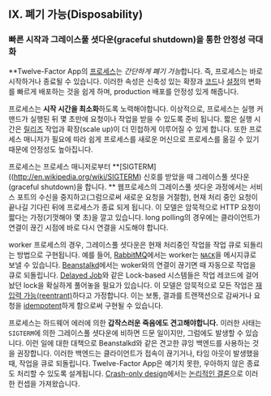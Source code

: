 ## IX. 폐기 가능(Disposability)
### 빠른 시작과 그레이스풀 셧다운(graceful shutdown)을 통한 안정성 극대화

**Twelve-Factor App의 [프로세스](./processes)는 *간단하게 폐기 가능*합니다. 즉, 프로세스는 바로 시작하거나 종료될 수 있습니다. 이러한 속성은 신축성 있는 확장과 [코드](./codebase)나 [설정](./config)의 변화를 빠르게 배포하는 것을 쉽게 하며, production 배포를 안정성 있게 해줍니다.

프로세스는 **시작 시간을 최소화**하도록 노력해야합니다. 이상적으로, 프로세스는 실행 커맨드가 실행된 뒤 몇 초만에 요청이나 작업을 받을 수 있도록 준비 됩니다. 짧은 실행 시간은 [릴리즈](./build-release-run) 작업과 확장(scale up)이 더 민첩하게 이루어질 수 있게 합니다. 또한 프로세스 매니저가 필요에 따라 쉽게 프로세스를 새로운 머신으로 프로세스를 옮길 수 있기 때문에 안정성도 높아집니다. 

프로세스는 프로세스 매니저로부터 **[SIGTERM]((http://en.wikipedia.org/wiki/SIGTERM) 신호를 받았을 때 그레이스풀 셧다운(graceful shutdown)을 합니다. ** 웹프로세스의 그레이스풀 셧다운 과정에서는 서비스 포트의 수신을 중지하고(그럼으로써 새로운 요청을 거절함), 현재 처리 중인 요청이 끝나길 기다린 뒤에 프로세스가 종료 되게 됩니다. 이 모델은 암묵적으로 HTTP 요청이 짧다는 가정(기껏해야 몇 초)을 깔고 있습니다. long polling의 경우에는 클라이언트가 연결이 끊긴 시점에 바로 다시 연결을 시도해야 합니다. 

worker 프로세스의 경우, 그레이스풀 셧다운은 현재 처리중인 작업을 작업 큐로 되돌리는 방법으로 구현됩니다. 예를 들어, [RabbitMQ](http://www.rabbitmq.com/)에서는 worker는 [`NACK`](http://www.rabbitmq.com/amqp-0-9-1-quickref.html#basic.nack)을 메시지큐로 보낼 수 있습니다. [Beanstalkd](http://kr.github.com/beanstalkd/)에서는 woker와의 연결이 끊기면 때 자동으로 작업을 큐로 되돌립니다. [Delayed Job](https://github.com/collectiveidea/delayed_job#readme)와 같은 Lock-based 시스템들은 작업 레코드에 걸어놨던 lock을 확실하게 풀어놓을 필요가 있습니다. 이 모델은 암묵적으로 모든 작업은 [재입력 가능(reentrant)](http://en.wikipedia.org/wiki/Reentrant_%28subroutine%29)하다고 가정합니다. 이는 보통, 결과를 트랜잭션으로 감싸거나 요청을 [idempotent](http://en.wikipedia.org/wiki/Idempotence)하게 함으로써 구현될 수 있습니다.

프로세스는 하드웨어 에러에 의한 **갑작스러운 죽음에도 견고해야합니다.** 이러한 사태는 `SIGTERM`에 의한 그레이스풀 셧다운에 비하면 드문 일이지만, 그럼에도 발생할 수 있습니다. 이런 일에 대한 대책으로 Beanstalkd와 같은 견고한 큐잉 백엔드를 사용하는 것을 권장합니다. 이러한 백엔드는 클라이언트가 접속이 끊기거나, 타임 아웃이 발생했을 때, 작업을 큐로 되돌립니다. Twelve-Factor App은 예기치 못한, 우아하지 않은 종료도 처리할 수 있도록 설계됩니다. [Crash-only design](http://lwn.net/Articles/191059/)에서는 [논리적인 결론](http://docs.couchdb.org/en/latest/intro/overview.html)으로 이러한 컨셉을 가져왔습니다. 